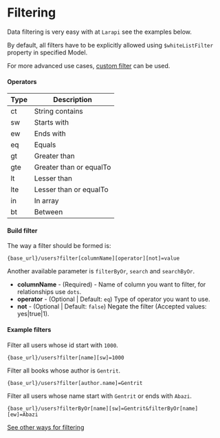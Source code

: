 # Filtering

Data filtering is very easy with at `Larapi` see the examples below.

By default, all filters have to be explicitly allowed using `$whiteListFilter` property in specified Model. 

For more advanced use cases, [custom filter](advanced_usage?id=custom-filter) can be used.

#### Operators

Type | Description
---- | -----------
ct | String contains
sw | Starts with
ew | Ends with
eq | Equals
gt | Greater than
gte| Greater than or equalTo
lt | Lesser than
lte | Lesser than or equalTo
in | In array
bt | Between

#### Build filter

The way a filter should be formed is:

```console
{base_url}/users?filter[columnName][operator][not]=value
```

Another available parameter is `filterByOr`, `search` and `searchByOr`. 

* **columnName** -  (Required) - Name of column you want to filter, for relationships use `dots`.
* **operator** - (Optional | Default: `eq`) Type of operator you want to use.
* **not** - (Optional | Default: `false`) Negate the filter (Accepted values: yes|true|1).

#### Example filters

Filter all users whose id start with `1000`.

```console
{base_url}/users?filter[name][sw]=1000
```

Filter all books whose author is `Gentrit`.

```console
{base_url}/users?filter[author.name]=Gentrit
```

Filter all users whose name start with `Gentrit` or ends with `Abazi`.

```console
{base_url}/users?filterByOr[name][sw]=Gentrit&filterByOr[name][ew]=Abazi
```

[See other ways for filtering](filters_old.md)